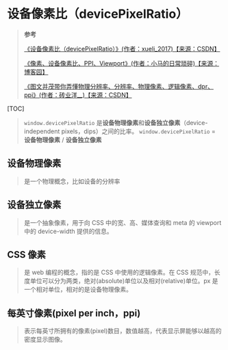 # 设备像素比（devicePixelRatio）

> **参考**
>
> [《设备像素比（devicePixelRatio）》(作者：xueli_2017)【来源：CSDN】](https://blog.csdn.net/xueli_2017/article/details/91492971)
>
> [《像素、设备像素比、PPI、Viewport》(作者：小马的日常琐碎)【来源：博客园】](https://www.cnblogs.com/maqingbo/p/7528861.html)
>
> [《图文并茂带你弄懂物理分辨率、分辨率、物理像素、逻辑像素、dpr、ppi》(作者：砖业洋\_\_)【来源：CSDN】](https://blog.csdn.net/qq_34115899/article/details/105566707)

[TOC]

> `window.devicePixelRatio` 是**设备物理像素**和**设备独立像素**（device-independent pixels，dips）之间的比率。
> `window.devicePixelRatio` = **设备物理像素** / **设备独立像素**

## 设备物理像素

> 是一个物理概念，比如设备的分辨率

## 设备独立像素

> 是一个抽象像素，用于向 CSS 中的宽、高、媒体查询和 meta 的 viewport 中的 device-width 提供的信息。

## CSS 像素

> 是 web 编程的概念，指的是 CSS 中使用的逻辑像素。在 CSS 规范中，长度单位可以分为两类，绝对(absolute)单位以及相对(relative)单位。px 是一个相对单位，相对的是设备物理像素。

## 每英寸像素(pixel per inch，ppi)

> 表示每英寸所拥有的像素(pixel)数目，数值越高，代表显示屏能够以越高的密度显示图像。
